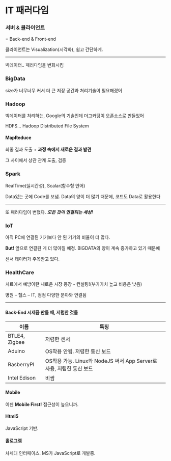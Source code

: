 # IT 패러다임

### 서버 & 클라이언트
= Back-end & Front-end

클라이언트는 Visualization(시각화), 쉽고 간단하게.

------
빅데이터.. 패러다임을 변화시킴
### BigData
size가 너무너무 커서 더 큰 저장 공간과 처리기술이 필요해졌어


### Hadoop
빅데이터를 처리하는, Google의 기술인데 더그커팅이 오픈소스로 만들었어

HDFS... Hadoop Distributed File System

#### MapReduce
최종 결과 도출 + **과정 속에서 새로운 결과 발견**

그 사이에서 상관 관계 도출, 검증


### Spark
RealTime(실시간성), Scalar(함수형 언어)

Data있는 곳에 Code를 보냄. Data의 양이 더 많기 때문에, 코드도 Data로 활용한다


------
또 패러다임이 변했다. **_모든 것이 연결되는 세상!_**
### IoT
아직 PC에 연결된 기기보다 안 된 기기의 비율이 더 많다.

**But!** 앞으로 연결된 게 더 많아질 예정.  BIGDATA의 양이 계속 증가하고 있기 때문에

센서 데이터가 주목받고 있다.

### HealthCare
치료에서 예방이란 새로운 시장 등장 - 컨설팅!(부가가치 높고 비용은 낮음)

병원 – 헬스 – IT, 점점 다양한 분야와 연결됨

------
#### Back-End 시제품 만들 때, 저렴한 것들
| 이름 | 특징 |
|---|---|
| BTLE4, Zigbee | 저렴한 센서 |
| Aduino | OS착용 안됨. 저렴한 통신 보드|
| RasberryPI | OS착용 가능. Linux와 NodeJS 써서 App Server로 사용, 저렴한 통신 보드|
| Intel Edison | 비쌈 |


#### Mobile
이젠 **Mobile First!** 접근성이 높으니까.


#### Html5
JavaScript 기반.


#### 홀로그램
차세대 인터페이스. MS가 JavaScript로 개발중.
